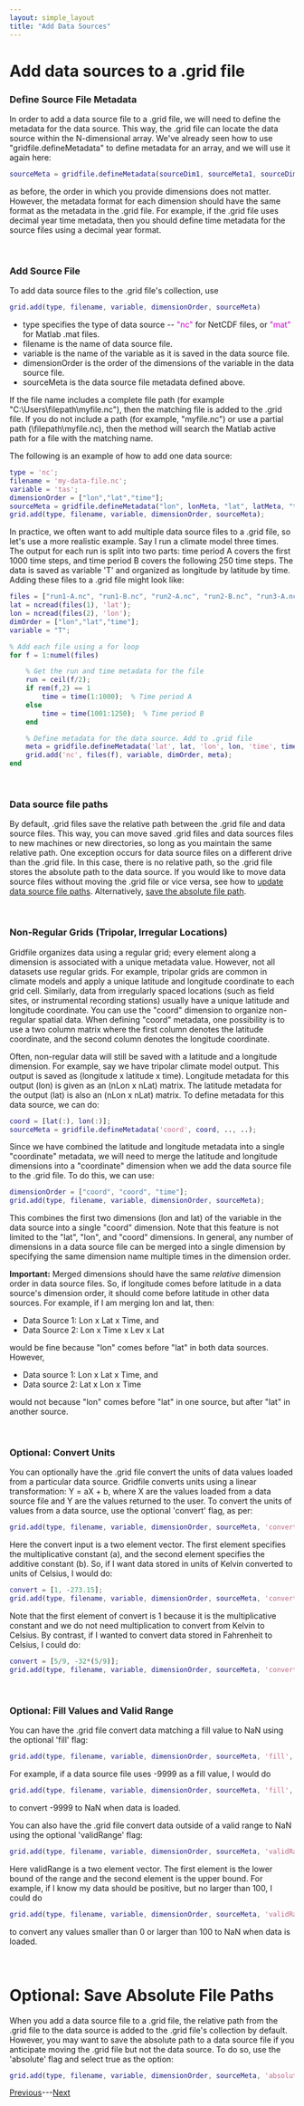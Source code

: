 ```yaml
---
layout: simple_layout
title: "Add Data Sources"
---
```


# Add data sources to a .grid file

### Define Source File Metadata
In order to add a data source file to a .grid file, we will need to define the metadata for the data source. This way, the .grid file can locate the data source within the N-dimensional array. We've already seen how to use "gridfile.defineMetadata" to define metadata for an array, and we will use it again here:
```matlab
sourceMeta = gridfile.defineMetadata(sourceDim1, sourceMeta1, sourceDim2, sourceMeta2, ..., sourceDimN, sourceMetaN)
```
as before, the order in which you provide dimensions does not matter. However, the metadata format for each dimension should have the same format as the metadata in the .grid file. For example, if the .grid file uses decimal year time metadata, then you should define time metadata for the source files using a decimal year format.

<br>

### Add Source File
To add data source files to the .grid file's collection, use
```matlab
grid.add(type, filename, variable, dimensionOrder, sourceMeta)
```
* type specifies the type of data source -- <span style="color:#cc00cc">"nc"</span> for NetCDF files, or <span style="color:#cc00cc">"mat"</span> for Matlab .mat files.
* filename is the name of data source file.
* variable is the name of the variable as it is saved in the data source file.
* dimensionOrder is the order of the dimensions of the variable in the data source file.
* sourceMeta is the data source file metadata defined above.

If the file name includes a complete file path (for example "C:\Users\filepath\myfile.nc"), then the matching file is added to the .grid file. If you do not include a path (for example, "myfile.nc") or use a partial path (\filepath\myfile.nc), then the method will search the Matlab active path for a file with the matching name.

The following is an example of how to add one data source:
```matlab
type = 'nc';
filename = 'my-data-file.nc';
variable = 'tas';
dimensionOrder = ["lon","lat","time"];
sourceMeta = gridfile.defineMetadata("lon", lonMeta, "lat", latMeta, "time", timeMeta);
grid.add(type, filename, variable, dimensionOrder, sourceMeta);
```

In practice, we often want to add multiple data source files to a .grid file, so let's use a more realistic example. Say I run a climate model three times. The output for each run is split into two parts: time period A covers the first 1000 time steps, and time period B covers the following 250 time steps. The data is saved as variable 'T' and organized as longitude by latitude by time. Adding these files to a .grid file might look like:
```matlab
files = ["run1-A.nc", "run1-B.nc", "run2-A.nc", "run2-B.nc", "run3-A.nc", "run30B.nc"];
lat = ncread(files(1), 'lat');
lon = ncread(files(2), 'lon');
dimOrder = ["lon","lat","time"];
variable = "T";

% Add each file using a for loop
for f = 1:numel(files)

    % Get the run and time metadata for the file
    run = ceil(f/2);
    if rem(f,2) == 1   
        time = time(1:1000);  % Time period A
    else
        time = time(1001:1250);  % Time period B
    end

    % Define metadata for the data source. Add to .grid file
    meta = gridfile.defineMetadata('lat', lat, 'lon', lon, 'time', time, 'run', run);
    grid.add('nc', files(f), variable, dimOrder, meta);
end
```


<br>

### Data source file paths

By default, .grid files save the relative path between the .grid file and data source files. This way, you can move saved .grid files and data sources files to new machines or new directories, so long as you maintain the same relative path. One exception occurs for data source files on a different drive than the .grid file. In this case, there is no relative path, so the .grid file stores the absolute path to the data source. If you would like to move data source files without moving the .grid file or vice versa, see how to [update data source file paths](rename-sources). Alternatively, [save the absolute file path](#optional-save-absolute-file-paths).

<br>

### Non-Regular Grids (Tripolar, Irregular Locations)
Gridfile organizes data using a regular grid; every element along a dimension is associated with a unique metadata value. However, not all datasets use regular grids. For example, tripolar grids are common in climate models and apply a unique latitude and longitude coordinate to each grid cell. Similarly, data from irregularly spaced locations (such as field sites, or instrumental recording stations) usually have a unique latitude and longitude coordinate. You can use the "coord" dimension to organize non-regular spatial data. When defining "coord" metadata, one possibility is to use a two column matrix where the first column denotes the latitude coordinate, and the second column denotes the longitude coordinate.

Often, non-regular data will still be saved with a latitude and a longitude dimension. For example, say we have tripolar climate model output. This output is saved as (longitude x latitude x time). Longitude metadata for this output (lon) is given as an (nLon x nLat) matrix. The latitude metadata for the output (lat) is also an (nLon x nLat) matrix. To define metadata for this data source, we can do:
```matlab
coord = [lat(:), lon(:)];
sourceMeta = gridfile.defineMetadata('coord', coord, .., ..);
```
Since we have combined the latitude and longitude metadata into a single "coordinate" metadata, we will need to merge the latitude and longitude dimensions into a "coordinate" dimension when we add the data source file to the .grid file. To do this, we can use:
```matlab
dimensionOrder = ["coord", "coord", "time"];
grid.add(type, filename, variable, dimensionOrder, sourceMeta);
```
This combines the first two dimensions (lon and lat) of the variable in the data source into a single "coord" dimension. Note that this feature is not limited to the "lat", "lon", and "coord" dimensions. In general, any number of dimensions in a data source file can be merged into a single dimension by specifying the same dimension name multiple times in the dimension order.

**Important:** Merged dimensions should have the same _relative_ dimension order in data source files. So, if longitude comes before latitude in a data source's dimension order, it should come before latitude in other data sources. For example, if I am merging lon and lat, then:
* Data Source 1: Lon x Lat x Time, and
* Data Source 2: Lon x Time x Lev x Lat

would be fine because "lon" comes before "lat" in both data sources. However,

* Data source 1: Lon x Lat x Time, and
* Data source 2: Lat x Lon x Time

would not because "lon" comes before "lat" in one source, but after "lat" in another source.

<br>

### Optional: Convert Units
You can optionally have the .grid file convert the units of data values loaded from a particular data source. Gridfile converts units using a linear transformation: Y = aX + b, where X are the values loaded from a data source file and Y are the values returned to the user. To convert the units of values from a data source, use the optional 'convert' flag, as per:
```matlab
grid.add(type, filename, variable, dimensionOrder, sourceMeta, 'convert', convert)
```
Here the convert input is a two element vector. The first element specifies the multiplicative constant (a), and the second element specifies the additive constant (b). So, if I want data stored in units of Kelvin converted to units of Celsius, I would do:
```matlab
convert = [1, -273.15];
grid.add(type, filename, variable, dimensionOrder, sourceMeta, 'convert', convert);
```
Note that the first element of convert is 1 because it is the multiplicative constant and we do not need multiplication to convert from Kelvin to Celsius. By contrast, if I wanted to convert data stored in Fahrenheit to Celsius, I could do:
```matlab
convert = [5/9, -32*(5/9)];
grid.add(type, filename, variable, dimensionOrder, sourceMeta, 'convert', convert);
```

<br>

### Optional: Fill Values and Valid Range
You can have the .grid file convert data matching a fill value to NaN using the optional 'fill' flag:
```matlab
grid.add(type, filename, variable, dimensionOrder, sourceMeta, 'fill', fillValue);
```

For example, if a data source file uses -9999 as a fill value, I would do
```matlab
grid.add(type, filename, variable, dimensionOrder, sourceMeta, 'fill', -9999);
```
to convert -9999 to NaN when data is loaded.

You can also have the .grid file convert data outside of a valid range to NaN using the optional 'validRange' flag:
```matlab
grid.add(type, filename, variable, dimensionOrder, sourceMeta, 'validRange', validRange);
```
Here validRange is a two element vector. The first element is the lower bound of the range and the second element is the upper bound. For example, if I know my data should be positive, but no larger than 100, I could do
```matlab
grid.add(type, filename, variable, dimensionOrder, sourceMeta, 'validRange', [0 100]);
```
to convert any values smaller than 0 or larger than 100 to NaN when data is loaded.

<br>

# Optional: Save Absolute File Paths

When you add a data source file to a .grid file, the relative path from the .grid file to the data source is added to the .grid file's collection by default. However, you may want to save the absolute path to a data source file if you anticipate moving the .grid file but not the data source. To do so, use the 'absolute' flag and select true as the option:
```matlab
grid.add(type, filename, variable, dimensionOrder, sourceMeta, 'absolute', true)
```


[Previous](object)---[Next](load)

